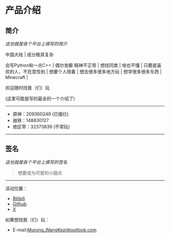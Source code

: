 # 产品介绍

## 简介

*这也就是各个平台上填写的简介*

中国大陆 | 成分极其复杂

会写Python和一点C++ | 偶尔发癫 精神不正常 | 想找同类 | 啥也不懂 | 只要是喜欢的人，不在意性别 | 想要个人陪着 | 想去很多很多地方玩 | 想学很多很多东西 | Minecraft |

欢迎随时找我（们）玩

(这里可能是写的最全的一个介绍了)

------

- 原神：209360249 (已摆烂)
- 崩铁：148830127
- 绝区零：32373839 (不常玩)

------

## 签名

*这也就是各个平台上填写的签名*

> 想要成为可爱的小甜点

------

活动位置：

- [Bilibili](https://space.bilibili.com/1117968119/)
- [Github](https://github.com/Murong-WangKezi/)
- [X](https://x.com/Murong_WangKezi/)

如果想找我（们）玩：

- E-mail:Murong_WangKezi@outlook.com
